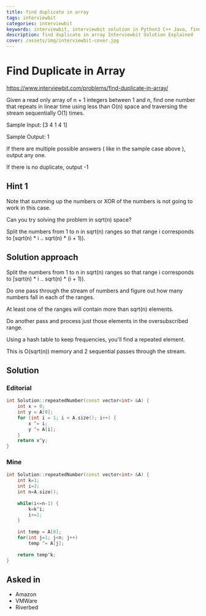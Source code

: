 ```yaml
---
title: find duplicate in array
tags: interviewbit
categories: interviewbit
keywords: interviewbit, interviewbit solution in Python3 C++ Java, find duplicate in array solution
description: find duplicate in array Interviewbit Solution Explained
cover: /assets/img/interviewbit-cover.jpg
---
```


# Find Duplicate in Array

https://www.interviewbit.com/problems/find-duplicate-in-array/

Given a read only array of n + 1 integers between 1 and n, find one number that repeats in linear time using less than O(n) space and traversing the stream sequentially O(1) times.

Sample Input: [3 4 1 4 1]

Sample Output: 1

If there are multiple possible answers ( like in the sample case above ), output any one.

If there is no duplicate, output -1

## Hint 1

Note that summing up the numbers or XOR of the numbers is not going to work in this case.

Can you try solving the problem in sqrt(n) space?

Split the numbers from 1 to n in sqrt(n) ranges so that range i corresponds to [sqrt(n) * i .. sqrt(n) * (i + 1)).

## Solution approach

Split the numbers from 1 to n in sqrt(n) ranges so that range i corresponds to [sqrt(n) * i .. sqrt(n) * (i + 1)).

Do one pass through the stream of numbers and figure out how many numbers fall in each of the ranges.

At least one of the ranges will contain more than sqrt(n) elements.

Do another pass and process just those elements in the oversubscribed range.

Using a hash table to keep frequencies, you'll find a repeated element.

This is O(sqrt(n)) memory and 2 sequential passes through the stream.

## Solution

### Editorial

```cpp
int Solution::repeatedNumber(const vector<int> &A) {
    int x = 0;
    int y = A[0];
    for (int i = 1; i < A.size(); i++) {
        x ^= i;
        y ^= A[i];
    }
    return x^y;
}
```

### Mine
```cpp
int Solution::repeatedNumber(const vector<int> &A) {
    int k=1;
    int i=2;
    int n=A.size();
    
    while(i<=n-1) {
        k=k^i;
        i+=1;
    }
    
    int temp = A[0];
    for(int j=1; j<n; j++)
        temp ^= A[j];
        
    return temp^k;
}
```

## Asked in

* Amazon
* VMWare
* Riverbed


